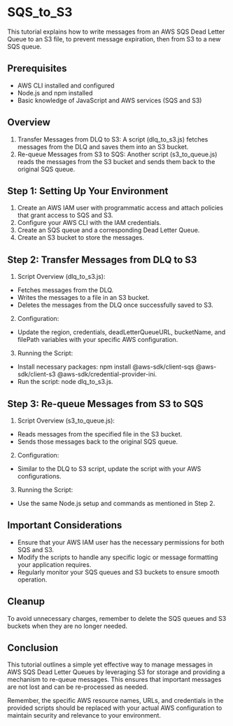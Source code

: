 # SQS_to_S3
This tutorial explains how to write messages from an AWS SQS Dead Letter Queue to an S3 file, to prevent message expiration, then from S3 to a new SQS queue.

## Prerequisites
* AWS CLI installed and configured
* Node.js and npm installed
* Basic knowledge of JavaScript and AWS services (SQS and S3)

## Overview
1. Transfer Messages from DLQ to S3: A script (dlq_to_s3.js) fetches messages from the DLQ and saves them into an S3 bucket.
2. Re-queue Messages from S3 to SQS: Another script (s3_to_queue.js) reads the messages from the S3 bucket and sends them back to the original SQS queue.

## Step 1: Setting Up Your Environment
1. Create an AWS IAM user with programmatic access and attach policies that grant access to SQS and S3.
2. Configure your AWS CLI with the IAM credentials.
3. Create an SQS queue and a corresponding Dead Letter Queue.
4. Create an S3 bucket to store the messages.

## Step 2: Transfer Messages from DLQ to S3
1. Script Overview (dlq_to_s3.js):
* Fetches messages from the DLQ.
* Writes the messages to a file in an S3 bucket.
* Deletes the messages from the DLQ once successfully saved to S3.

2. Configuration:
* Update the region, credentials, deadLetterQueueURL, bucketName, and filePath variables with your specific AWS configuration.

3. Running the Script:
* Install necessary packages: npm install @aws-sdk/client-sqs @aws-sdk/client-s3 @aws-sdk/credential-provider-ini.
* Run the script: node dlq_to_s3.js.

## Step 3: Re-queue Messages from S3 to SQS
1. Script Overview (s3_to_queue.js):
* Reads messages from the specified file in the S3 bucket.
* Sends those messages back to the original SQS queue.

2. Configuration:
* Similar to the DLQ to S3 script, update the script with your AWS configurations.

3. Running the Script:
* Use the same Node.js setup and commands as mentioned in Step 2.

## Important Considerations
* Ensure that your AWS IAM user has the necessary permissions for both SQS and S3.
* Modify the scripts to handle any specific logic or message formatting your application requires.
* Regularly monitor your SQS queues and S3 buckets to ensure smooth operation.

## Cleanup
To avoid unnecessary charges, remember to delete the SQS queues and S3 buckets when they are no longer needed.

## Conclusion
This tutorial outlines a simple yet effective way to manage messages in AWS SQS Dead Letter Queues by leveraging S3 for storage and providing a mechanism to re-queue messages. This ensures that important messages are not lost and can be re-processed as needed.

Remember, the specific AWS resource names, URLs, and credentials in the provided scripts should be replaced with your actual AWS configuration to maintain security and relevance to your environment.
